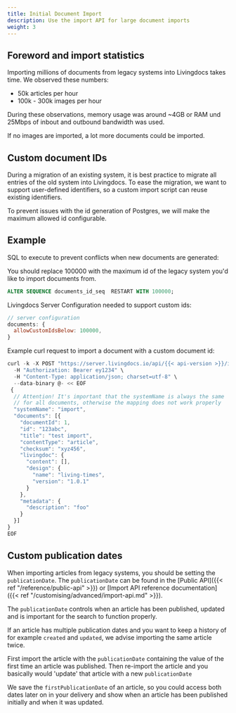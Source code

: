 ```yaml
---
title: Initial Document Import
description: Use the import API for large document imports
weight: 3
---
```


## Foreword and import statistics

Importing millions of documents from legacy systems into Livingdocs takes time. We observed these numbers:

- 50k articles per hour
- 100k - 300k images per hour

During these observations, memory usage was around ~4GB or RAM und 25Mbps of inbout and outbound bandwidth was used.

If no images are imported, a lot more documents could be imported.

## Custom document IDs

During a migration of an existing system, it is best practice to migrate all entries of the old system into Livingdocs.
To ease the migration, we want to support user-defined identifiers, so a custom import script can reuse existing identifiers.

To prevent issues with the id generation of Postgres, we will make the maximum allowed id configurable.

## Example

SQL to execute to prevent conflicts when new documents are generated:

You should replace 100000 with the maximum id of the legacy system you'd like to import documents from.

```sql
ALTER SEQUENCE documents_id_seq  RESTART WITH 100000;
```

Livingdocs Server Configuration needed to support custom ids:

```js
// server configuration
documents: {
  allowCustomIdsBelow: 100000,
}
```

Example curl request to import a document with a custom document id:

```js
curl -k -X POST "https://server.livingdocs.io/api/{{< api-version >}}/import/documents" \
  -H "Authorization: Bearer ey1234" \
  -H "Content-Type: application/json; charset=utf-8" \
  --data-binary @- << EOF
 {
  // Attention! It's important that the systemName is always the same
  // for all documents, otherwise the mapping does not work properly
  "systemName": "import",
  "documents": [{
    "documentId": 1,
    "id": "123abc",
    "title": "test import",
    "contentType": "article",
    "checksum": "xyz456",
    "livingdoc": {
      "content": [],
      "design": {
        "name": "living-times",
        "version": "1.0.1"
      }
    },
    "metadata": {
      "description": "foo"
    }
  }]
}
EOF
```

## Custom publication dates

When importing articles from legacy systems, you should be setting the `publicationDate`. The `publicationDate` can be found in the [Public API]({{< ref "/reference/public-api" >}}) or [Import API reference documentation]({{< ref "/customising/advanced/import-api.md" >}}).

The `publicationDate` controls when an article has been published, updated and is important for the search to function properly.

If an article has multiple publication dates and you want to keep a history of for example `created` and `updated`, we advise importing the same article twice.

First import the article with the `publicationDate` containing the value of the first time an article was published.
Then re-import the article and you basically would 'update' that article with a new `publicationDate`

We save the `firstPublicationDate` of an article, so you could access both dates later on in your delivery and show when an article has been published initially and when it was updated.
